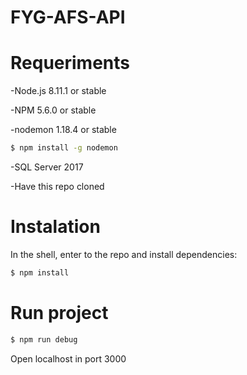 # FYG-AFS-API

Requeriments
=======
-Node.js 8.11.1 or stable

-NPM 5.6.0 or stable

-nodemon 1.18.4 or stable
```bash
$ npm install -g nodemon
```

-SQL Server 2017

-Have this repo cloned


Instalation
===========
In the shell, enter to the repo and install dependencies:

```bash
$ npm install
```


Run project
===========
```bash
$ npm run debug
```

Open localhost in port 3000
